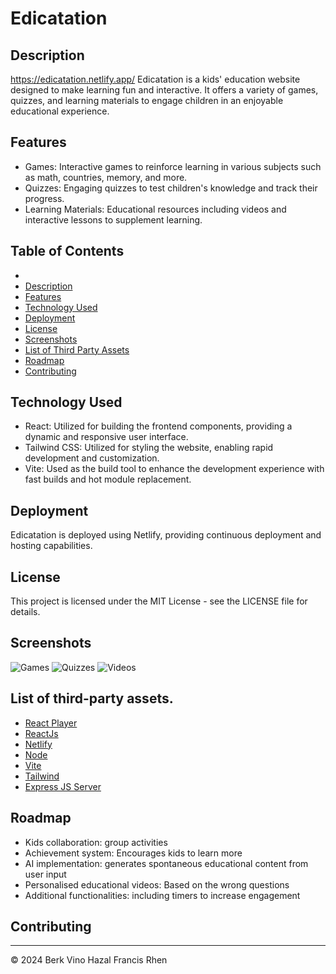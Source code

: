 # Edicatation

## Description
https://edicatation.netlify.app/
Edicatation is a kids' education website designed to make learning fun and interactive. It offers a variety of games, quizzes, and learning materials to engage children in an enjoyable educational experience.


## Features
- Games: Interactive games to reinforce learning in various subjects such as math, countries, memory, and more.
- Quizzes: Engaging quizzes to test children's knowledge and track their progress.
- Learning Materials: Educational resources including videos and interactive lessons to supplement learning.

## Table of Contents

-   [](#edicatation)
-   [Description](#decription)
-   [Features](#features)
-   [Technology Used](#technology-used)
-   [Deployment](#deployment)
-   [License](#license)
-   [Screenshots](#screenshots)
-   [List of Third Party Assets](#list-of-third-party-assets)
-   [Roadmap](#roadmap)
-   [Contributing](#contributing)


## Technology Used
- React: Utilized for building the frontend components, providing a dynamic and responsive user interface.
- Tailwind CSS: Utilized for styling the website, enabling rapid development and customization.
- Vite: Used as the build tool to enhance the development experience with fast builds and hot module replacement.
## Deployment
Edicatation is deployed using Netlify, providing continuous deployment and hosting capabilities.
## License
This project is licensed under the MIT License - see the LICENSE file for details.
## Screenshots
![Games](https://via.placeholder.com/468x300?text=App+Screenshot+Here)
![Quizzes](https://via.placeholder.com/468x300?text=App+Screenshot+Here)
![Videos](https://via.placeholder.com/468x300?text=App+Screenshot+Here)

## List of third-party assets.

-   [React Player](https://www.npmjs.com/package/react-player)
-   [ReactJs](https://react.dev/)
-   [Netlify](https://www.netlify.com/)
-   [Node](https://nodejs.org/en)
-   [Vite](https://vitejs.dev/)
-   [Tailwind](https://tailwindcss.com/)
-   [Express JS Server](https://expressjs.com/en/starter/hello-world.html)


## Roadmap
- Kids collaboration: group activities
- Achievement system: Encourages kids to learn more
- AI implementation: generates spontaneous educational content from user input
- Personalised educational videos: Based on the wrong questions
- Additional functionalities: including timers to increase engagement

## Contributing

---

© 2024 Berk Vino  Hazal Francis Rhen

